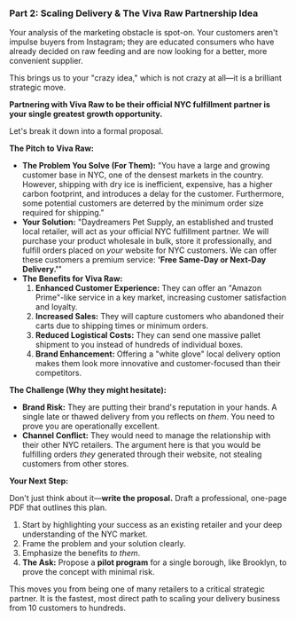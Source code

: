 ### Part 2: Scaling Delivery & The Viva Raw Partnership Idea

Your analysis of the marketing obstacle is spot-on. Your customers aren't impulse buyers from Instagram; they are educated consumers who have already decided on raw feeding and are now looking for a better, more convenient supplier.

This brings us to your "crazy idea," which is not crazy at all—it is a brilliant strategic move.

**Partnering with Viva Raw to be their official NYC fulfillment partner is your single greatest growth opportunity.**

Let's break it down into a formal proposal.

**The Pitch to Viva Raw:**

*   **The Problem You Solve (For Them):** "You have a large and growing customer base in NYC, one of the densest markets in the country. However, shipping with dry ice is inefficient, expensive, has a higher carbon footprint, and introduces a delay for the customer. Furthermore, some potential customers are deterred by the minimum order size required for shipping."
*   **Your Solution:** "Daydreamers Pet Supply, an established and trusted local retailer, will act as your official NYC fulfillment partner. We will purchase your product wholesale in bulk, store it professionally, and fulfill orders placed on *your* website for NYC customers. We can offer these customers a premium service: **'Free Same-Day or Next-Day Delivery.'**"
*   **The Benefits for Viva Raw:**
    1.  **Enhanced Customer Experience:** They can offer an "Amazon Prime"-like service in a key market, increasing customer satisfaction and loyalty.
    2.  **Increased Sales:** They will capture customers who abandoned their carts due to shipping times or minimum orders.
    3.  **Reduced Logistical Costs:** They can send one massive pallet shipment to you instead of hundreds of individual boxes.
    4.  **Brand Enhancement:** Offering a "white glove" local delivery option makes them look more innovative and customer-focused than their competitors.

**The Challenge (Why they might hesitate):**

*   **Brand Risk:** They are putting their brand's reputation in your hands. A single late or thawed delivery from you reflects on *them*. You need to prove you are operationally excellent.
*   **Channel Conflict:** They would need to manage the relationship with their other NYC retailers. The argument here is that you would be fulfilling orders *they* generated through their website, not stealing customers from other stores.

**Your Next Step:**

Don't just think about it—**write the proposal.** Draft a professional, one-page PDF that outlines this plan.

1.  Start by highlighting your success as an existing retailer and your deep understanding of the NYC market.
2.  Frame the problem and your solution clearly.
3.  Emphasize the benefits *to them*.
4.  **The Ask:** Propose a **pilot program** for a single borough, like Brooklyn, to prove the concept with minimal risk.

This moves you from being one of many retailers to a critical strategic partner. It is the fastest, most direct path to scaling your delivery business from 10 customers to hundreds.